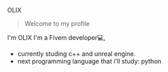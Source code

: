 OLIX
>Welcome to my profile

I'm OLIX I'm a Fivem developer💻,
- currently studing c++ and unreal engine.
- next programming language that i'll study: python

